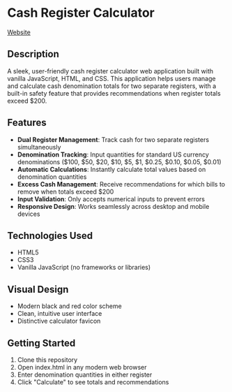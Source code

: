 # Cash Register Calculator
[Website](https://liammarcovitz.github.io/cash-register-calculator)

## Description
A sleek, user-friendly cash register calculator web application built with vanilla JavaScript, HTML, and CSS. This application helps users manage and calculate cash denomination totals for two separate registers, with a built-in safety feature that provides recommendations when register totals exceed $200.

## Features
- **Dual Register Management**: Track cash for two separate registers simultaneously
- **Denomination Tracking**: Input quantities for standard US currency denominations ($100, $50, $20, $10, $5, $1, $0.25, $0.10, $0.05, $0.01)
- **Automatic Calculations**: Instantly calculate total values based on denomination quantities
- **Excess Cash Management**: Receive recommendations for which bills to remove when totals exceed $200
- **Input Validation**: Only accepts numerical inputs to prevent errors
- **Responsive Design**: Works seamlessly across desktop and mobile devices

## Technologies Used
- HTML5
- CSS3
- Vanilla JavaScript (no frameworks or libraries)

## Visual Design
- Modern black and red color scheme
- Clean, intuitive user interface
- Distinctive calculator favicon

## Getting Started
1. Clone this repository
2. Open index.html in any modern web browser
3. Enter denomination quantities in either register
4. Click "Calculate" to see totals and recommendations
